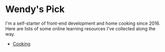 # Wendy's Pick

I'm a self-starter of front-end development and home cooking since 2016. Here
are lists of some online learning resources I've collected along the way.

* [Cooking](https://goo.gl/j9kUW5)
